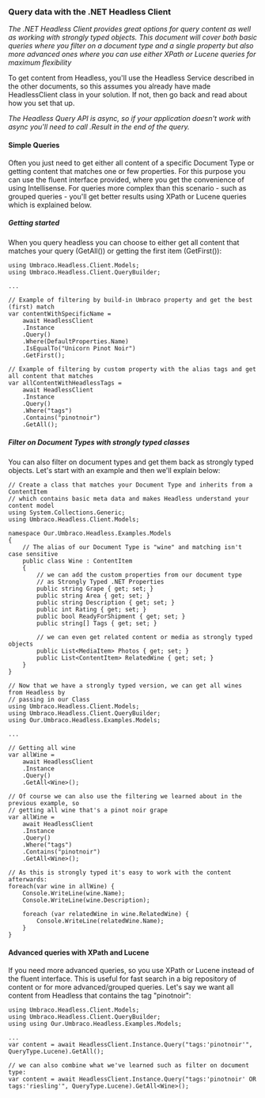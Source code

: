### Query data with the .NET Headless Client

_The .NET Headless Client provides great options for query content as well as working with strongly typed objects. 
This document will cover both basic queries where you filter on a document type and a single property but also more advanced ones where you can use either XPath or Lucene queries for maximum flexibility_

To get content from Headless, you'll use the Headless Service described in the other documents, so this assumes you already have made HeadlessClient class in your solution. If not, then go back and read about how you set that up.

*The Headless Query API is async, so if your application doesn't work with async you'll need to call .Result in the end of the query.*

#### Simple Queries
Often you just need to get either all content of a specific Document Type or getting content that matches one or few properties. For this purpose you can use the fluent interface provided, where you get the convenience of using Intellisense. For queries more complex than this scenario - such as grouped queries - you'll get better results using XPath or Lucene queries which is explained below.

##### Getting started
When you query headless you can choose to either get all content that matches your query (GetAll()) or getting the first item (GetFirst()):
```
using Umbraco.Headless.Client.Models;
using Umbraco.Headless.Client.QueryBuilder;

...

// Example of filtering by build-in Umbraco property and get the best (first) match  
var contentWithSpecificName = 
    await HeadlessClient
    .Instance
    .Query()
    .Where(DefaultProperties.Name)
    .IsEqualTo("Unicorn Pinot Noir")
    .GetFirst();

// Example of filtering by custom property with the alias tags and get all content that matches 
var allContentWithHeadlessTags = 
    await HeadlessClient
    .Instance
    .Query()
    .Where("tags")
    .Contains("pinotnoir")
    .GetAll();
```

##### Filter on Document Types with strongly typed classes 
You can also filter on document types and get them back as strongly typed objects. Let's start with an example and then we'll explain below:
```
// Create a class that matches your Document Type and inherits from a ContentItem
// which contains basic meta data and makes Headless understand your content model
using System.Collections.Generic;
using Umbraco.Headless.Client.Models;

namespace Our.Umbraco.Headless.Examples.Models
{
    // The alias of our Document Type is "wine" and matching isn't case sensitive
    public class Wine : ContentItem
    {
        // we can add the custom properties from our document type 
        // as Strongly Typed .NET Properties
        public string Grape { get; set; }
        public string Area { get; set; }
        public string Description { get; set; }        
        public int Rating { get; set; }
        public bool ReadyForShipment { get; set; }
        public string[] Tags { get; set; }
        
        // we can even get related content or media as strongly typed objects
        public List<MediaItem> Photos { get; set; }
        public List<ContentItem> RelatedWine { get; set; }
    }
}

// Now that we have a strongly typed version, we can get all wines from Headless by 
// passing in our Class
using Umbraco.Headless.Client.Models;
using Umbraco.Headless.Client.QueryBuilder;
using Our.Umbraco.Headless.Examples.Models;

...

// Getting all wine  
var allWine = 
    await HeadlessClient
    .Instance
    .Query()
    .GetAll<Wine>();

// Of course we can also use the filtering we learned about in the previous example, so
// getting all wine that's a pinot noir grape
var allWine = 
    await HeadlessClient
    .Instance
    .Query()
    .Where("tags")
    .Contains("pinotnoir")
    .GetAll<Wine>();

// As this is strongly typed it's easy to work with the content afterwards:
foreach(var wine in allWine) {
    Console.WriteLine(wine.Name);
    Console.WriteLine(wine.Description);
    
    foreach (var relatedWine in wine.RelatedWine) {
        Console.WriteLine(relatedWine.Name);
    }
}
```

#### Advanced queries with XPath and Lucene
If you need more advanced queries, so you use XPath or Lucene instead of the fluent interface. This is useful for fast search in a big repository of content or for more advanced/grouped queries. Let's say we want all content from Headless that contains the tag "pinotnoir":
```
using Umbraco.Headless.Client.Models;
using Umbraco.Headless.Client.QueryBuilder;
using using Our.Umbraco.Headless.Examples.Models;

...
var content = await HeadlessClient.Instance.Query("tags:'pinotnoir'", QueryType.Lucene).GetAll();

// we can also combine what we've learned such as filter on document type:
var content = await HeadlessClient.Instance.Query("tags:'pinotnoir' OR tags:'riesling'", QueryType.Lucene).GetAll<Wine>();

```
